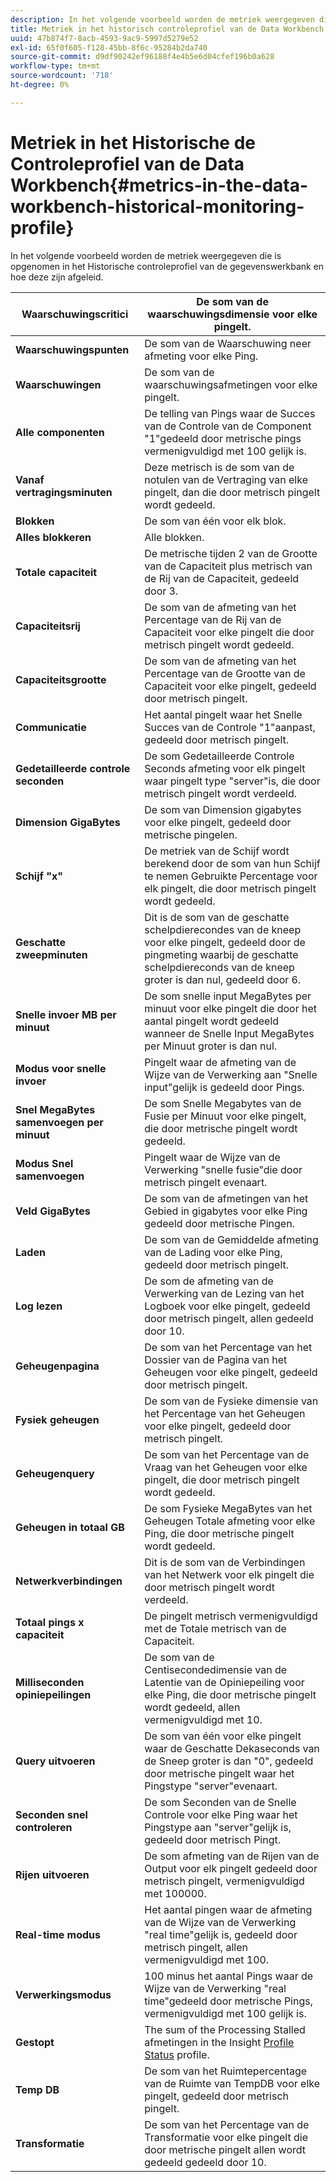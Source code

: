 ```yaml
---
description: In het volgende voorbeeld worden de metriek weergegeven die is opgenomen in het Historische controleprofiel van de gegevenswerkbank en hoe deze zijn afgeleid.
title: Metriek in het historisch controleprofiel van de Data Workbench
uuid: 47b874f7-8acb-4593-9ac9-5997d5279e52
exl-id: 65f0f605-f128-45bb-8f6c-95284b2da740
source-git-commit: d9df90242ef96188f4e4b5e6d04cfef196b0a628
workflow-type: tm+mt
source-wordcount: '718'
ht-degree: 0%

---
```


# Metriek in het Historische de Controleprofiel van de Data Workbench{#metrics-in-the-data-workbench-historical-monitoring-profile}

In het volgende voorbeeld worden de metriek weergegeven die is opgenomen in het Historische controleprofiel van de gegevenswerkbank en hoe deze zijn afgeleid.

| **Waarschuwingscritici** | De som van de waarschuwingsdimensie voor elke pingelt. |
|---|---|
| **Waarschuwingspunten** | De som van de Waarschuwing neer afmeting voor elke Ping. |
| **Waarschuwingen** | De som van de waarschuwingsafmetingen voor elke pingelt. |
| **Alle componenten** | De telling van Pings waar de Succes van de Controle van de Component &quot;1&quot;gedeeld door metrische pings vermenigvuldigd met 100 gelijk is. |
| **Vanaf vertragingsminuten** | Deze metrisch is de som van de notulen van de Vertraging van elke pingelt, dan die door metrisch pingelt wordt gedeeld. |
| **Blokken** | De som van één voor elk blok. |
| **Alles blokkeren** | Alle blokken. |
| **Totale capaciteit** | De metrische tijden 2 van de Grootte van de Capaciteit plus metrisch van de Rij van de Capaciteit, gedeeld door 3. |
| **Capaciteitsrij** | De som van de afmeting van het Percentage van de Rij van de Capaciteit voor elke pingelt die door metrisch pingelt wordt gedeeld. |
| **Capaciteitsgrootte** | De som van de afmeting van het Percentage van de Grootte van de Capaciteit voor elke pingelt, gedeeld door metrisch pingelt. |
| **Communicatie** | Het aantal pingelt waar het Snelle Succes van de Controle &quot;1&quot;aanpast, gedeeld door metrisch pingelt. |
| **Gedetailleerde controle seconden** | De som Gedetailleerde Controle Seconds afmeting voor elk pingelt waar pingelt type &quot;server&quot;is, die door metrisch pingelt wordt verdeeld. |
| **Dimension GigaBytes** | De som van Dimension gigabytes voor elke pingelt, gedeeld door metrische pingelen. |
| **Schijf &quot;x&quot;** | De metriek van de Schijf wordt berekend door de som van hun Schijf te nemen Gebruikte Percentage voor elk pingelt, die door metrisch pingelt wordt gedeeld. |
| **Geschatte zweepminuten** | Dit is de som van de geschatte schelpdierecondes van de kneep voor elke pingelt, gedeeld door de pingmeting waarbij de geschatte schelpdiereconds van de kneep groter is dan nul, gedeeld door 6. |
| **Snelle invoer MB per minuut** | De som snelle input MegaBytes per minuut voor elke pingelt die door het aantal pingelt wordt gedeeld wanneer de Snelle Input MegaBytes per Minuut groter is dan nul. |
| **Modus voor snelle invoer** | Pingelt waar de afmeting van de Wijze van de Verwerking aan &quot;Snelle input&quot;gelijk is gedeeld door Pings. |
| **Snel MegaBytes samenvoegen per minuut** | De som Snelle Megabytes van de Fusie per Minuut voor elke pingelt, die door metrische pingelt wordt gedeeld. |
| **Modus Snel samenvoegen** | Pingelt waar de Wijze van de Verwerking &quot;snelle fusie&quot;die door metrisch pingelt evenaart. |
| **Veld GigaBytes** | De som van de afmetingen van het Gebied in gigabytes voor elke Ping gedeeld door metrische Pingen. |
| **Laden** | De som van de Gemiddelde afmeting van de Lading voor elke Ping, gedeeld door metrisch pingelt. |
| **Log lezen** | De som de afmeting van de Verwerking van de Lezing van het Logboek voor elke pingelt, gedeeld door metrisch pingelt, allen gedeeld door 10. |
| **Geheugenpagina** | De som van het Percentage van het Dossier van de Pagina van het Geheugen voor elke pingelt, gedeeld door metrisch pingelt. |
| **Fysiek geheugen** | De som van de Fysieke dimensie van het Percentage van het Geheugen voor elke pingelt, gedeeld door metrisch pingelt. |
| **Geheugenquery** | De som van het Percentage van de Vraag van het Geheugen voor elke pingelt, die door metrisch pingelt wordt gedeeld. |
| **Geheugen in totaal GB** | De som Fysieke MegaBytes van het Geheugen Totale afmeting voor elke Ping, die door metrische pingelt wordt gedeeld. |
| **Netwerkverbindingen** | Dit is de som van de Verbindingen van het Netwerk voor elk pingelt die door metrisch pingelt wordt verdeeld. |
| **Totaal pings x capaciteit** | De pingelt metrisch vermenigvuldigd met de Totale metrisch van de Capaciteit. |
| **Milliseconden opiniepeilingen** | De som van de Centisecondedimensie van de Latentie van de Opiniepeiling voor elke Ping, die door metrische pingelt wordt gedeeld, allen vermenigvuldigd met 10. |
| **Query uitvoeren** | De som van één voor elke pingelt waar de Geschatte Dekaseconds van de Sneep groter is dan &quot;0&quot;, gedeeld door metrische pingelt waar het Pingstype &quot;server&quot;evenaart. |
| **Seconden snel controleren** | De som Seconden van de Snelle Controle voor elke Ping waar het Pingstype aan &quot;server&quot;gelijk is, gedeeld door metrisch Pingt. |
| **Rijen uitvoeren** | De som afmeting van de Rijen van de Output voor elk pingelt gedeeld door metrisch pingelt, vermenigvuldigd met 100000. |
| **Real-time modus** | Het aantal pingen waar de afmeting van de Wijze van de Verwerking &quot;real time&quot;gelijk is, gedeeld door metrisch pingelt, allen vermenigvuldigd met 100. |
| **Verwerkingsmodus** | 100 minus het aantal Pings waar de Wijze van de Verwerking &quot;real time&quot;gedeeld door metrische Pings, vermenigvuldigd met 100 gelijk is. |
| **Gestopt** | The sum of the Processing Stalled afmetingen in the Insight [Profile Status](../../../home/monitoring-installation/monitoring-appendix/monitoring-profile-status.md#concept-d4cd7da41c8a42bab4aea25418264e64) profile. |
| **Temp DB** | De som van het Ruimtepercentage van de Ruimte van TempDB voor elke pingelt, gedeeld door metrisch pingelt. |
| **Transformatie** | De som van het Percentage van de Transformatie voor elke pingelt die door metrische pingelt allen wordt gedeeld gedeeld door 10. |
